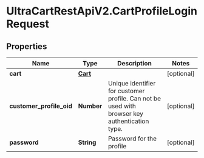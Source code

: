 # UltraCartRestApiV2.CartProfileLoginRequest

## Properties
Name | Type | Description | Notes
------------ | ------------- | ------------- | -------------
**cart** | [**Cart**](Cart.md) |  | [optional] 
**customer_profile_oid** | **Number** | Unique identifier for customer profile.  Can not be used with browser key authentication type. | [optional] 
**password** | **String** | Password for the profile | [optional] 


